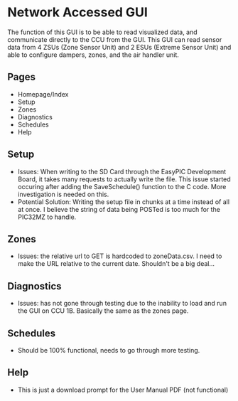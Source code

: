 # Network Accessed GUI

The function of this GUI is to be able to read visualized data, and communicate directly to the CCU from the GUI.
This GUI can read sensor data from 4 ZSUs (Zone Sensor Unit) and 2 ESUs (Extreme Sensor Unit) and able to configure dampers, zones, and the air handler unit.

## Pages

- Homepage/Index
- Setup
- Zones
- Diagnostics
- Schedules
- Help

## Setup

- Issues: When writing to the SD Card through the EasyPIC Development Board, it takes many requests to actually write the file. This issue started occuring after adding the SaveSchedule() function to the C code. More investigation is needed on this.
- Potential Solution: Writing the setup file in chunks at a time instead of all at once. I believe the string of data being POSTed is too much for the PIC32MZ to handle.

## Zones

- Issues: the relative url to GET is hardcoded to zoneData.csv. I need to make the URL relative to the current date. Shouldn't be a big deal...

## Diagnostics

- Issues: has not gone through testing due to the inability to load and run the GUI on CCU 1B. Basically the same as the zones page.

## Schedules

- Should be 100% functional, needs to go through more testing.

## Help

- This is just a download prompt for the User Manual PDF (not functional)
